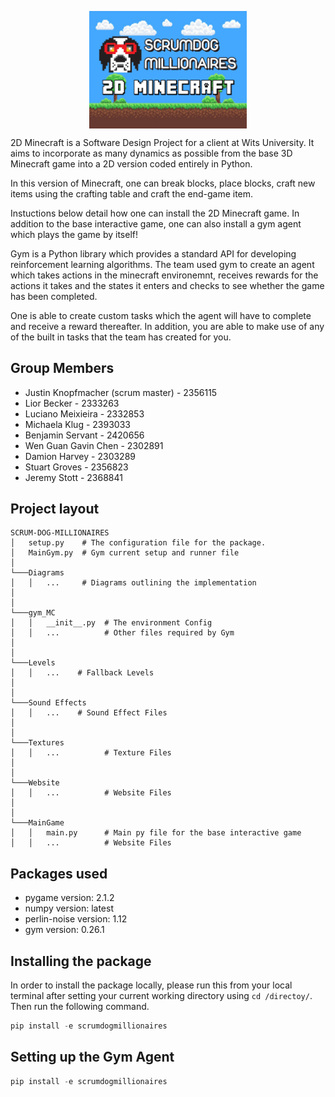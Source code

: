 <!---
<img src="assets/fullLogo.jpg" alt="FullLogo" width="400" style="
  display: block;
  margin-left: auto;
  margin-right: auto;
  width: 50%;"/>
-->
<img src="assets/Logo_Background.jpg" alt="FullLogo" width="400" 
style="
  display: block;
  margin-left: auto;
  margin-right: auto;
  width: 50%;"/>

2D Minecraft is a Software Design Project for a client at Wits University. It aims to incorporate as many dynamics as possible from the base 3D Minecraft game into a 2D version coded entirely in Python. 

In this version of Minecraft, one can break blocks, place blocks, craft new items using the crafting table and craft the end-game item.

Instuctions below detail how one can install the 2D Minecraft game. In addition to the base interactive game, one can also install a gym agent which plays the game by itself!

Gym is a Python library which provides a standard API for developing reinforcement learning algorithms. The team used gym to create an agent which takes actions in the minecraft environemnt, receives rewards for the actions it takes and the states it enters and checks to see whether the game has been completed.

One is able to create custom tasks which the agent will have to complete and receive a reward thereafter. 
In addition, you are able to make use of any of the built in tasks that the team has created for you. 



<!--- Add in info about Jim & Michael (our lord and savior) here  -->

## Group Members
* Justin Knopfmacher (scrum master) - 2356115
* Lior Becker - 2333263
* Luciano Meixieira - 2332853
* Michaela Klug - 2393033
* Benjamin Servant - 2420656
* Wen Guan Gavin Chen - 2302891
* Damion Harvey - 2303289
* Stuart Groves - 2356823
* Jeremy Stott - 2368841

## Project layout
```
SCRUM-DOG-MILLIONAIRES
│   setup.py    # The configuration file for the package.  
│   MainGym.py  # Gym current setup and runner file
│
└───Diagrams
│   │   ...     # Diagrams outlining the implementation
│   
│   
└───gym_MC
│   │   __init__.py  # The environment Config
│   │   ...          # Other files required by Gym
│
│  
└───Levels
│   │   ...    # Fallback Levels
│
│
└───Sound Effects
│   │   ...    # Sound Effect Files
│
│
└───Textures
│   │   ...          # Texture Files
│
│
└───Website
│   │   ...          # Website Files
│
│
└───MainGame
│   │   main.py      # Main py file for the base interactive game
│   │   ...          # Website Files
```

## Packages used
* pygame version: 2.1.2
* numpy version: latest
* perlin-noise version: 1.12
* gym version: 0.26.1



## Installing the package 
In order to install the package locally, please run this from your local terminal after setting your current working directory using `cd /directoy/`. Then run the following command.
```python
pip install -e scrumdogmillionaires
```

## Setting up the Gym Agent

```python
pip install -e scrumdogmillionaires
```

